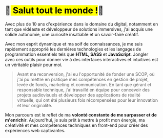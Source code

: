 # 👋<mark> Salut tout le monde !</mark>👋

Avec plus de 10 ans d'expérience dans le domaine du digital, notamment en tant que vidéaste et développeur de solutions immersives, j'ai acquis une solide autonomie, une curiosité insatiable et un savoir-faire créatif.

Avec mon esprit dynamique et ma soif de connaissances, je me suis rapidement approprié les dernières technologies et les langages de programmation essentiels tels que **HTML, SASS** et **JavaScript**. Jongler avec ces outils pour donner vie à des interfaces interactives et intuitives est un véritable plaisir pour moi.

> Avant ma reconversion, j'ai eu l'opportunité de fonder une SCOP, où j'ai pu mettre en pratique mes compétences en gestion de projet, levée de fonds, marketing et communication. En tant que gérant et responsable technique, j'ai travaillé en équipe pour concevoir des projets audiovisuels et développer des applications de réalité virtuelle, qui ont été plusieurs fois récompensées pour leur innovation et leur originalité.

Mon parcours est le reflet de ma **volonté constante de me surpasser et de m'enrichir**. Aujourd'hui, je suis prêt à mettre à profit mon énergie, ma créativité et mes compétences techniques en front-end pour créer des expériences web captivantes.
<!--
**aurelienLRY/aurelienLRY** is a ✨ _special_ ✨ repository because its `README.md` (this file) appears on your GitHub profile.

Here are some ideas to get you started:

- 🔭 I’m currently working on ...
- 🌱 I’m currently learning ...
- 👯 I’m looking to collaborate on ...
- 🤔 I’m looking for help with ...
- 💬 Ask me about ...
- 📫 How to reach me: ...
- 😄 Pronouns: ...
- ⚡ Fun fact: ...
-->
